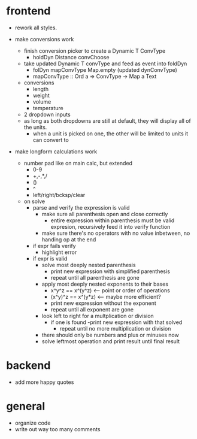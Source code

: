 # frontend
- rework all styles.
- make conversions work
  - finish conversion picker to create a Dynamic T ConvType
    - holdDyn Distance convChoose 
  - take updated Dynamic T convType and feed as event into foldDyn
    - folDyn mapConvType Map.empty (updated dynConvType)
    - mapConvType :: Ord a => ConvType -> Map a Text
  - conversions
    - length 
    - weight
    - volume
    - temperature
  - 2 dropdown inputs
  - as long as both dropdowns are still at default, they will display all of the units.
    - when a unit is picked on one, the other will be limited to units it can convert to
  
- make longform calculations work
  - number pad like on main calc, but extended
    - 0-9
    - +,-,*,/
    - ()
    - ^
    - left/right/bcksp/clear
  - on solve
    - parse and verify the expression is valid
      - make sure all parenthesis open and close correctly
        - entire expression within parenthesis must be valid expresion, recursively feed it into verify function
      - make sure there's no operators with no value inbetween, no handing op at the end
    - if expr fails verify
      - highlight error
    - if expr is valid
      - solve most deeply nested parenthesis
        - print new expression with simplified parenthesis
        - repeat until all parenthesis are gone
      - apply most deeply nested exponents to their bases
        - x^y^z == x^(y^z)  <-- point or order of operations
        - (x^y)^z == x^(y*z) <-- maybe more efficient?
        - print new expression without the exponent
        - repeat until all exponent are gone
      - look left to right for a multplication or division
        - if one is found
          -print new expression with that solved
          - repeat until no more multiplication or division
      - there should only be numbers and plus or minuses now
      - solve leftmost operation and print result until final result
            
# backend
- add more happy quotes
# general
- organize code
- write out way too many comments
